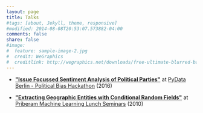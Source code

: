 ```yaml
---
layout: page
title: Talks
#tags: [about, Jekyll, theme, responsive]
#modified: 2014-08-08T20:53:07.573882-04:00
comments: false
share: false
#image:
#  feature: sample-image-2.jpg
#  credit: WeGraphics
#  creditlink: http://wegraphics.net/downloads/free-ultimate-blurred-background-pack/
---
```


* [__"Issue Focussed Sentiment Analysis of Political Parties"__](pydata_berlin_hackathon_presentation_2016.pdf) at [PyData Berlin - Political Bias Hackathon](https://www.meetup.com/PyData-Berlin/events/232774832/?eventId=232774832) (2016)

* [__"Extracting Geographic Entities with Conditional Random Fields"__](priberam-ml-seminars.pdf) at [Priberam Machine Learning Lunch Seminars](https://labs.priberam.com/Academia-Partnerships/Seminars.aspx) (2010)
